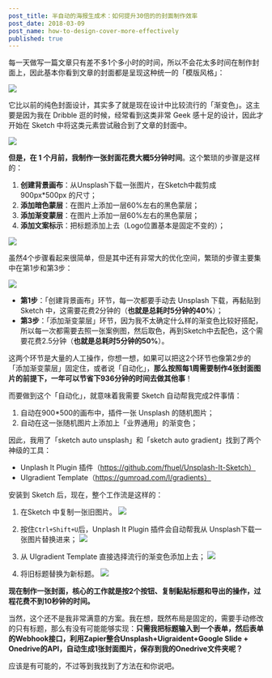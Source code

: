 ```yaml
---
post_title: 半自动的海报生成术：如何提升30倍的的封面制作效率
post_date: 2018-03-09
post_name: how-to-design-cover-more-effectively
published: true
---
```


每一天做写一篇文章只有差不多1个多小时的时间，所以不会花太多时间在制作封面上，因此基本你看到文章的封面都是呈现这种统一的「模版风格」：

![](https://ws4.sinaimg.cn/large/006tKfTcgy1fpksx35pgwj30rs0hzgno.jpg)

它比以前的纯色封面设计，其实多了就是现在设计中比较流行的「渐变色」。这主要是因为我在 Dribble 逛的时候，经常看到这类非常 Geek 感十足的设计，因此才开始在 Sketch 中将这类元素尝试融合到了文章的封面中。

![](https://ws1.sinaimg.cn/large/006tKfTcgy1fpksv627eaj30k00g3js0.jpg)

**但是，在 1 个月前，我制作一张封面花费大概5分钟时间**。这个繁琐的步骤是这样的：

1. **创建背景画布**：从Unsplash下载一张图片，在Sketch中裁剪成 900px*500px 的尺寸；
2. **添加暗色蒙层**：在图片上添加一层60%左右的黑色蒙层；
3. **添加渐变蒙层**：在图片上添加一层60%左右的黑色蒙层；
4. **添加文案标示**：把标题添加上去（Logo位置基本是固定不变的）；

![](https://ws3.sinaimg.cn/large/006tKfTcgy1fpks52h9egj315o0c4t9w.jpg)

虽然4个步骤看起来很简单，但是其中还有非常大的优化空间，繁琐的步骤主要集中在第1步和第3步：

![](https://ws4.sinaimg.cn/large/006tKfTcgy1fpksgk3s98j315o0c4gmt.jpg)

- **第1步**：「创建背景画布」环节，每一次都要手动去 Unsplash 下载，再黏贴到 Sketch 中，这需要花费2分钟的（**也就是总耗时5分钟的40%**）；
- **第3步**：「添加渐变蒙层」环节，因为我不太确定什么样的渐变色比较好搭配，所以每一次都需要去照一张案例图，然后取色，再到Sketch中去配色，这个需要花费2.5分钟（**也就是总耗时5分钟的50%**）。

这两个环节是大量的人工操作，你想一想，如果可以把这2个环节也像第2步的「添加渐变蒙层」固定住，或者说「自动化」，**那么按照每1周需要制作4张封面图片的前提下，一年可以节省下936分钟的时间去做其他事**！

 而要做到这个「自动化」，就意味着我需要 Sketch 自动帮我完成2件事情：

1. 自动在900*500的画布中，插件一张 Unsplash 的随机图片；
2. 自动在这一张随机图片上添加上「业界通用」的渐变色；

因此，我用了「sketch auto unsplash」和「sketch auto gradient」找到了两个神级的工具：

- Unplash It Plugin 插件（https://github.com/fhuel/Unsplash-It-Sketch）
- UIgradient Template（https://gumroad.com/l/gradients）

安装到 Sketch 后，现在，整个工作流是这样的：

1. 在Sketch 中复制一张旧图片。
  ![](https://ws3.sinaimg.cn/large/006tKfTcgy1fpkt3nz9gdj310u08kq45.jpg)

1. 按住`Ctrl+Shift+U`后，Unplash It Plugin 插件会自动帮我从 Unsplash下载一张图片替换进来；
   ![](https://ws1.sinaimg.cn/large/006tKfTcgy1fpktqgq7boj315o0nzgpa.jpg)

1. 从 UIgradient Template 直接选择流行的渐变色添加上去；
   ![](https://ws4.sinaimg.cn/large/006tKfTcgy1fpktqv57puj31kw14mq6u.jpg)

1. 将旧标题替换为新标题。
   ![](https://ws2.sinaimg.cn/large/006tKfTcgy1fpktkooe59j31d00qun1k.jpg)


**现在制作一张封面，核心的工作就是按2个按钮、复制黏贴标题和导出的操作，过程花费不到10秒钟的时间。**

当然，这个还不是我非常满意的方案。我在想，既然布局是固定的，需要手动修改的只有标题，那么有没有可能能够实现：**只需我把标题输入到一个表单，然后表单的Webhook接口，利用Zapier整合Unsplash+Uigraident+Google Slide + Onedrive的API，自动生成1张封面图片，保存到我的Onedrive文件夹呢？**

应该是有可能的，不过等到我找到了方法在和你说吧。
